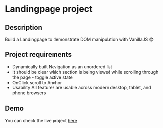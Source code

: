 # Landingpage project
## Description
Build a Landingpage to demonstrate DOM manipulation with VanillaJS 😎

## Project requirements
*  Dynamically built Navigation as an unordered list
*  It should be clear which section is being viewed while scrolling through the page - toggle active state
*  OnClick scroll to Anchor
*  Usability All features are usable across modern desktop, tablet, and phone browsers

## Demo
You can check the live project [here](https://ossi-d.github.io/)
